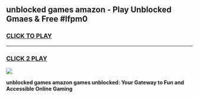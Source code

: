 
## unblocked games amazon - Play Unblocked Gmaes & Free #lfpm0
<h3>
<a href="https://news.freeplayer.one?title=unblocked_games_amazon&ref=24F">CLICK TO PLAY</a></h3>
<hr>

<h3>
<a href="https://news.freeplayer.one?title=unblocked_games_amazon&ref=24F">CLICK 2 PLAY</a>
  
</h3>

<a href="https://news.freeplayer.one?title=unblocked_games_amazon&ref=24F/"><img src="https://clearcache.store/games.png"></a>


**unblocked games amazon games unblocked: Your Gateway to Fun and Accessible Online Gaming**
